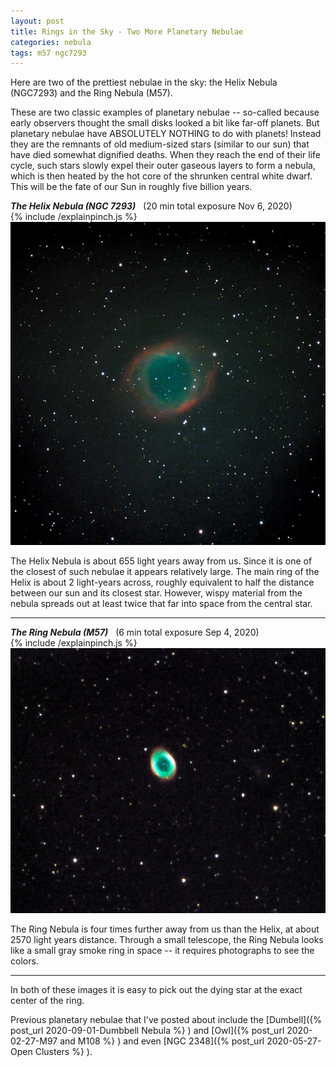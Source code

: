 ```yaml
---
layout: post
title: Rings in the Sky - Two More Planetary Nebulae
categories: nebula 
tags: m57 ngc7293
---
```

Here are two of the prettiest nebulae in the sky: the Helix Nebula (NGC7293) and the Ring Nebula (M57).

These are two classic examples of planetary nebulae -- so-called because early observers thought the small disks looked a bit like far-off planets.  But planetary nebulae have ABSOLUTELY NOTHING to do with planets! Instead they are the remnants of old medium-sized stars (similar to our sun) that have died somewhat dignified deaths. When they reach the end of their life cycle, such stars slowly expel their outer gaseous layers to form a nebula, which is then heated by the hot core of the shrunken central white dwarf. This will be the fate of our Sun in roughly five billion years.

_**The Helix Nebula (NGC 7293)**_&nbsp;&nbsp; (20 min total exposure Nov 6, 2020)<br>
{% include /explainpinch.js %}
![ngc7293 seen using Celestron RASA 8 and ZWO ASI183MC](/images/ngc7293_2020-11-06T20_15_43_Stack_16bits_241frames_1205s_bin35pcB+PSE.jpg)

The Helix Nebula is about 655 light years away from us. Since it is one of the closest of such nebulae it appears relatively large. The main ring of the Helix is about 2 light-years across, roughly equivalent to half the distance between our sun and its closest star. However, wispy material from the nebula spreads out at least twice that far into space from the central star.

---

_**The Ring Nebula (M57)**_&nbsp;&nbsp; (6 min total exposure Sep 4, 2020)<br>
{% include /explainpinch.js %}
![m57 seen using Meade 8 inch SCT and ZWO ASI183MC](/images/m57_2020-09-04T21_29_57_Stack_16bits_36frames_360s_bin50pc+PSE.jpg)

The Ring Nebula is four times further away from us than the Helix, at about 2570 light years distance.  Through a small telescope, the Ring Nebula looks like a small gray smoke ring in space -- it requires photographs to see the colors.

---

In both of these images it is easy to pick out the dying star at the exact center of the ring.

 Previous planetary nebulae that I've posted about include the [Dumbell]({% post_url 2020-09-01-Dumbbell Nebula %} ) and [Owl]({% post_url 2020-02-27-M97 and M108 %} ) and even [NGC 2348]({% post_url 2020-05-27-Open Clusters %} ). 